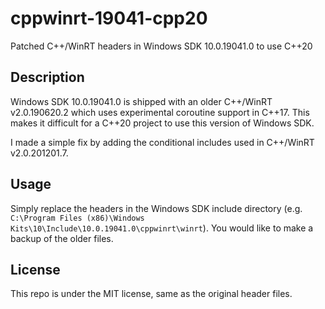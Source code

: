 # cppwinrt-19041-cpp20
Patched C++/WinRT headers in Windows SDK 10.0.19041.0 to use C++20

## Description
Windows SDK 10.0.19041.0 is shipped with an older C++/WinRT v2.0.190620.2 which uses experimental coroutine support in C++17. This makes it difficult for a C++20 project to use this version of Windows SDK.

I made a simple fix by adding the conditional includes used in C++/WinRT v2.0.201201.7.

## Usage
Simply replace the headers in the Windows SDK include directory (e.g. `C:\Program Files (x86)\Windows Kits\10\Include\10.0.19041.0\cppwinrt\winrt`). You would like to make a backup of the older files.

## License
This repo is under the MIT license, same as the original header files.